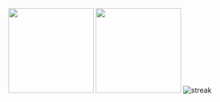 <img src="https://github-readme-stats.vercel.app/api?username=ayushicodes&count_private=true&show_icons=true&theme=radical" height="170px">
<img src="https://github-readme-stats.vercel.app/api/top-langs/?username=ayushicodes&layout=compact&theme=radical" height="170px">
<img src="https://github-readme-streak-stats.herokuapp.com/?user=ayushicodes&theme=black-ice&hide_border=true&stroke=0000&background=0D1117&ring=e05397&fire=e05397&currStreakLabel=e05397&bg_color=30,e96443,904e95&title_color=fff&text_color=fff" alt="streak" />
